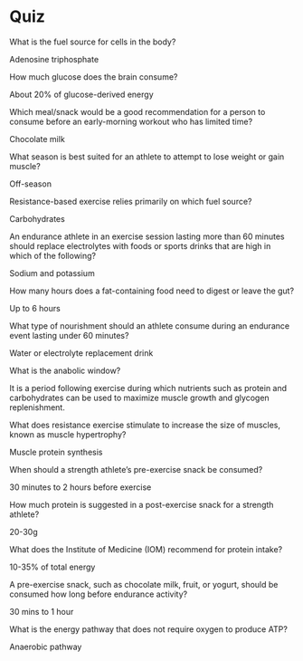 # Quiz

What is the fuel source for cells in the body?

Adenosine triphosphate



How much glucose does the brain consume?

About 20% of glucose-derived energy



Which meal/snack would be a good recommendation for a person to consume before an early-morning workout who has limited time?

Chocolate milk



What season is best suited for an athlete to attempt to lose weight or gain muscle?

Off-season



Resistance-based exercise relies primarily on which fuel source?

Carbohydrates



An endurance athlete in an exercise session lasting more than 60 minutes should replace electrolytes with foods or sports drinks that are high in which of the following?

Sodium and potassium



How many hours does a fat-containing food need to digest or leave the gut?

Up to 6 hours



What type of nourishment should an athlete consume during an endurance event lasting under 60 minutes?

Water or electrolyte replacement drink



What is the anabolic window?

It is a period following exercise during which nutrients such as protein and carbohydrates can be used to maximize muscle growth and glycogen replenishment.



What does resistance exercise stimulate to increase the size of muscles, known as muscle hypertrophy?

Muscle protein synthesis



When should a strength athlete’s pre-exercise snack be consumed?

30 minutes to 2 hours before exercise



How much protein is suggested in a post-exercise snack for a strength athlete?

20-30g



What does the Institute of Medicine \(IOM\) recommend for protein intake?

10-35% of total energy



A pre-exercise snack, such as chocolate milk, fruit, or yogurt, should be consumed how long before endurance activity?

30 mins to 1 hour



What is the energy pathway that does not require oxygen to produce ATP?

Anaerobic pathway



